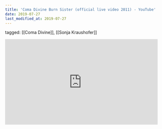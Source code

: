 ```yaml
---
title: 'Coma Divine Burn Sister (official live video 2011) - YouTube'
date: 2019-07-27
last_modified_at: 2019-07-27
---
```

tagged: [[Coma Divine]], [[Sonja Kraushofer]]
<iframe allow="accelerometer; autoplay; clipboard-write; encrypted-media; gyroscope; picture-in-picture" allowfullscreen="" frameborder="0" height="281" id="youtube_iframe" src="https://www.youtube.com/embed/TiMxAI-y1CU?feature=oembed&amp;enablejsapi=1&amp;origin=https://safe.txmblr.com&amp;wmode=opaque" width="500"></iframe>